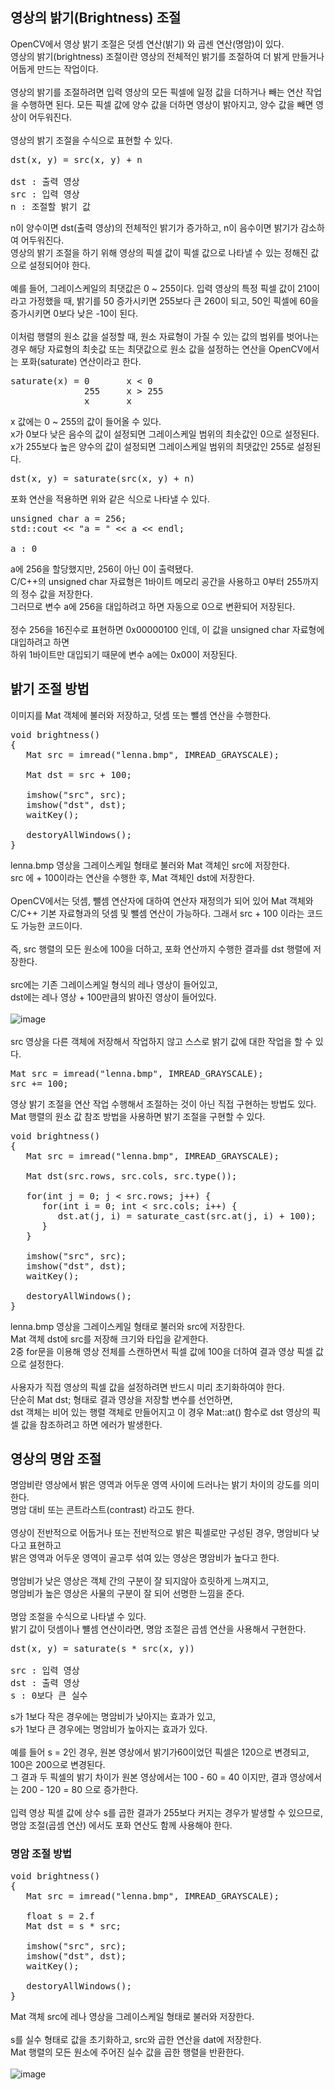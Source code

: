 ## 영상의 밝기(Brightness) 조절

OpenCV에서 영상 밝기 조절은 덧셈 연산(밝기) 와 곱센 연산(명암)이 있다.
<br>
영상의 밝기(brightness) 조절이란 영상의 전체적인 밝기를 조절하여 더 밝게 만들거나 어둡게 만드는 작업이다.
<br>
<br>
영상의 밝기를 조절하려면 입력 영상의 모든 픽셀에 일정 값을 더하거나 빼는 연산 작업을 수행하면 된다.
모든 픽셀 값에 양수 값을 더하면 영상이 밝아지고, 양수 값을 빼면 영상이 어두워진다.
<br>
<br>
영상의 밝기 조절을 수식으로 표현할 수 있다.
<pre>
dst(x, y) = src(x, y) + n

dst : 출력 영상
src : 입력 영상
n : 조절할 밝기 값
</pre>

n이 양수이면 dst(출력 영상)의 전체적인 밝기가 증가하고, n이 음수이면 밝기가 감소하여 어두워진다.
<br>
영상의 밝기 조절을 하기 위해 영상의 픽셀 값이 픽셀 값으로 나타낼 수 있는 정해진 값으로 설정되어야 한다.
<br>
<br>
예를 들어, 그레이스케일의 최댓값은 0 ~ 255이다.
입력 영상의 특정 픽셀 값이 210이라고 가정했을 때, 밝기를 50 증가시키면 255보다 큰 260이 되고,
50인 픽셀에 60을 증가시키면 0보다 낮은 -10이 된다.
<br>
<br>
이처럼 행렬의 원소 값을 설정할 때, 원소 자료형이 가질 수 있는 값의 범위를 벗어나는 경우 해당 자료형의
최솟값 또는 최댓값으로 원소 값을 설정하는 연산을 OpenCV에서는 포화(saturate) 연산이라고 한다.
<pre>
saturate(x) = 0       x < 0 
              255     x > 255
              x       x
</pre>
 
x 값에는 0 ~ 255의 값이 들어올 수 있다.
<br>
x가 0보다 낮은 음수의 값이 설정되면 그레이스케일 범위의 최솟값인 0으로 설정된다.
<br>
x가 255보다 높은 양수의 값이 설정되면 그레이스케일 범위의 최댓값인 255로 설정된다.
<pre>
dst(x, y) = saturate(src(x, y) + n)
</pre>
포화 연산을 적용하면 위와 같은 식으로 나타낼 수 있다.
<pre>
unsigned char a = 256;
std::cout << "a = " << a << endl;

a : 0
</pre>
a에 256을 할당했지만, 256이 아닌 0이 출력됐다.
<br>
C/C++의 unsigned char 자료형은 1바이트 메모리 공간을 사용하고 0부터 255까지의 정수 값을 저장한다.
<br>
그러므로 변수 a에 256을 대입하려고 하면 자동으로 0으로 변환되어 저장된다.
<br>
<br>
정수 256을 16진수로 표현하면 0x00000100 인데, 이 값을 unsigned char 자료형에 대입하려고 하면
<br>
하위 1바이트만 대입되기 때문에 변수 a에는 0x00이 저장된다.

## 밝기 조절 방법
이미지를 Mat 객체에 불러와 저장하고, 덧셈 또는 뺄셈 연산을 수행한다.
<pre>
void brightness()
{
   Mat src = imread("lenna.bmp", IMREAD_GRAYSCALE);
   
   Mat dst = src + 100;

   imshow("src", src);
   imshow("dst", dst);
   waitKey();

   destoryAllWindows();
}
</pre>
lenna.bmp 영상을 그레이스케일 형태로 불러와 Mat 객체인 src에 저장한다.
<br>
src 에 + 100이라는 연산을 수행한 후, Mat 객체인 dst에 저장한다.
<br>
<br>
OpenCV에서는 덧셈, 뺄셈 연산자에 대하여 연산자 재정의가 되어 있어 Mat 객체와 C/C++ 기본 자료형과의 덧셈 및 뺄셈 연산이 가능하다.
그래서 src + 100 이라는 코드도 가능한 코드이다.
<br>
<br>
즉, src 행렬의 모든 원소에 100을 더하고, 포화 연산까지 수행한 결과를 dst 행렬에 저장한다.
<br>
<br>
src에는 기존 그레이스케일 형식의 레나 영상이 들어있고,
<br>
dst에는 레나 영상 + 100만큼의 밝아진 영상이 들어있다.
<br>
<br>
![image](https://user-images.githubusercontent.com/87363461/203717015-79f7ea8b-23a5-4d91-aa44-eba391e9903a.png)
<br>
<br>
src 영상을 다른 객체에 저장해서 작업하지 않고 스스로 밝기 값에 대한 작업을 할 수 있다.
<pre>
Mat src = imread("lenna.bmp", IMREAD_GRAYSCALE);
src += 100;
</pre>
영상 밝기 조절을 연산 작업 수행해서 조절하는 것이 아닌 직접 구현하는 방법도 있다.
<br>
Mat 행렬의 원소 값 참조 방법을 사용하면 밝기 조절을 구현할 수 있다.
<pre>
void brightness()
{
   Mat src = imread("lenna.bmp", IMREAD_GRAYSCALE);
   
   Mat dst(src.rows, src.cols, src.type());

   for(int j = 0; j < src.rows; j++) {
      for(int i = 0; int < src.cols; i++) {
         dst.at<uchar>(j, i) = saturate_cast<uchar>(src.at<uchar>(j, i) + 100);
      }
   }

   imshow("src", src);
   imshow("dst", dst);
   waitKey();

   destoryAllWindows();
}
</pre>
lenna.bmp 영상을 그레이스케일 형태로 불러와 src에 저장한다.
<br>
Mat 객체 dst에 src를 저장해 크기와 타입을 같게한다.
<br>
2중 for문을 이용해 영상 전체를 스캔하면서 픽셀 값에 100을 더하여 결과 영상 픽셀 값으로 설정한다.
<br>
<br>
사용자가 직접 영상의 픽셀 값을 설정하려면 반드시 미리 초기화하여야 한다.
<br>
단순히 Mat dst; 형태로 결과 영상을 저장할 변수를 선언하면,
<br>
dst 객체는 비어 있는 행렬 객체로 만들어지고 이 경우 Mat::at() 함수로 dst 영상의 픽셀 값을 참조하려고 하면 에러가 발생한다.

## 영상의 명암 조절

명암비란 영상에서 밝은 영역과 어두운 영역 사이에 드러나는 밝기 차이의 강도를 의미한다.
<br>
명암 대비 또는 콘트라스트(contrast) 라고도 한다.
<br>
<br>
영상이 전반적으로 어둡거나 또는 전반적으로 밝은 픽셀로만 구성된 경우, 명암비다 낮다고 표현하고
<br>
밝은 영역과 어두운 영역이 골고루 섞여 있는 영상은 명암비가 높다고 한다.
<br>
<br>
명암비가 낮은 영상은 객체 간의 구분이 잘 되지않아 흐릿하게 느껴지고,
<br>
명암비가 높은 영상은 사물의 구분이 잘 되어 선명한 느낌을 준다.
<br>
<br>
명암 조절을 수식으로 나타낼 수 있다.
<br>
밝기 값이 덧셈이나 뺼셈 연산이라면, 명암 조절은 곱셈 연산을 사용해서 구현한다.
<pre>
dst(x, y) = saturate(s * src(x, y))

src : 입력 영상
dst : 출력 영상
s : 0보다 큰 실수
</pre>
s가 1보다 작은 경우에는 명암비가 낮아지는 효과가 있고,
<br>
s가 1보다 큰 경우에는 명암비가 높아지는 효과가 있다.
<br>
<br>
예를 들어 s = 2인 경우, 원본 영상에서 밝기가60이었던 픽셀은 120으로 변경되고, 100은 200으로 변경된다.
<br>
그 결과 두 픽셀의 밝기 차이가 원본 영상에서는 100 - 60 = 40 이지만, 결과 영상에서는 200 - 120 = 80 으로 증가한다.
<br>
<br>
입력 영상 픽셀 값에 상수 s를 곱한 결과가 255보다 커지는 경우가 발생할 수 있으므로,
<br>
명암 조절(곱셈 연산) 에서도 포화 연산도 함께 사용해야 한다.

### 명암 조절 방법
<pre>
void brightness()
{
   Mat src = imread("lenna.bmp", IMREAD_GRAYSCALE);
   
   float s = 2.f
   Mat dst = s * src;

   imshow("src", src);
   imshow("dst", dst);
   waitKey();

   destoryAllWindows();
}
</pre>

Mat 객체 src에 레나 영상을 그레이스케일 형태로 불러와 저장한다.
<br>
<br>
s를 실수 형태로 값을 초기화하고, src와 곱한 연산을 dat에 저장한다.
<br>
Mat 행렬의 모든 원소에 주어진 실수 값을 곱한 행렬을 반환한다.
<br>
<br>
![image](https://user-images.githubusercontent.com/87363461/203717410-8fd87c77-07a3-4634-a062-0cc6755f453f.png)
